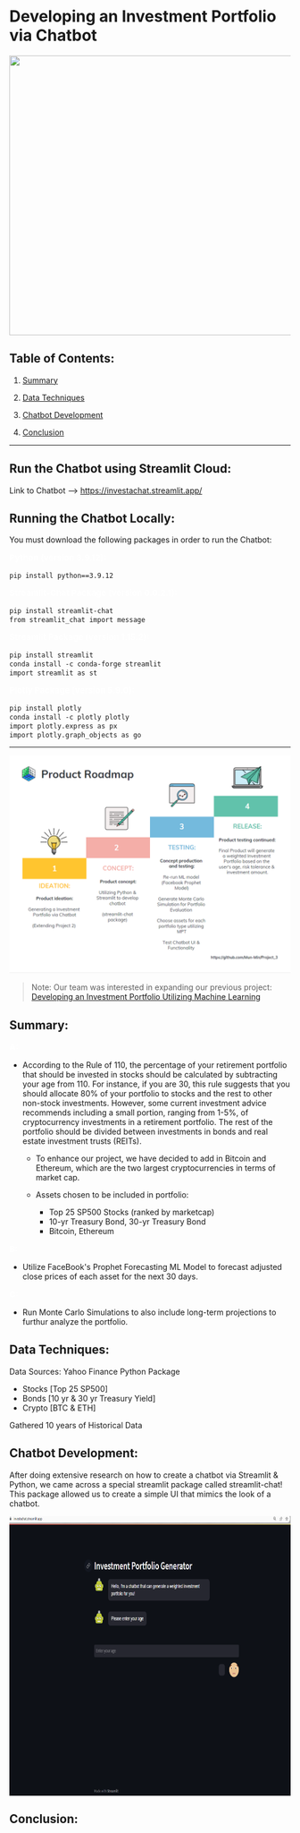 # Developing an Investment Portfolio via Chatbot

<img align="middle" width="850" height="500" src="https://img.freepik.com/free-vector/isometric-chatbot-flowchart-with-smartphones-computers-message-bubbles_1284-55214.jpg?w=1380&t=st=1672885485~exp=1672886085~hmac=3564b76784e0d8b531dadd28cc459a78dfa87f3d220b8b46af532c9ec4f4a0a5">

## Table of Contents:
1. [Summary](#summary)

2. [Data Techniques](#data-techniques)

3. [Chatbot Development](#chatbot-development)
   
4. [Conclusion](#conclusion)

---

## Run the Chatbot using Streamlit Cloud:

Link to Chatbot --> https://investachat.streamlit.app/

## Running the Chatbot Locally:
You must download the following packages in order to run the Chatbot:

<span style="color:white;font-weight:100;font-size:15px">
    <b>Python (version 3.9.12):</b>
</span>

    pip install python==3.9.12

<span style="color:white;font-weight:100;font-size:15px">
    <b>Streamlit-Chat Package (version 0.0.2.1):</b>
</span>

    pip install streamlit-chat
    from streamlit_chat import message

<span style="color:white;font-weight:100;font-size:15px">
    <b>Streamlit Package (version 1.15.2):</b>
</span>

    pip install streamlit
    conda install -c conda-forge streamlit
    import streamlit as st

<span style="color:white;font-weight:100;font-size:15px">
    <b>Plotly Package (version 5.9.0):</b>
</span>

    pip install plotly
    conda install -c plotly plotly
    import plotly.express as px
    import plotly.graph_objects as go

---

<p align="center">
  <img src="./Images/Project_Roadmap.png"/>
</p>

> Note:
> Our team was interested in expanding our previous project:
[Developing an Investment Portfolio Utilizing Machine Learning](https://github.com/Mun-Min/Project_Two)

## Summary:

<span style="color:white;font-weight:100;font-size:15px">
    <b>A:</b>
</span>

* According to the Rule of 110, the percentage of your retirement portfolio that should be invested in stocks should be calculated by subtracting your age from 110. For instance, if you are 30, this rule suggests that you should allocate 80% of your portfolio to stocks and the rest to other non-stock investments. However, some current investment advice recommends including a small portion, ranging from 1-5%, of cryptocurrency investments in a retirement portfolio. The rest of the portfolio should be divided between investments in bonds and real estate investment trusts (REITs).
  
  * To enhance our project, we have decided to add in Bitcoin and Ethereum, which are the two largest cryptocurrencies in terms of market cap.
  * Assets chosen to be included in portfolio:

    * Top 25 SP500 Stocks (ranked by marketcap)
    * 10-yr Treasury Bond, 30-yr Treasury Bond
    * Bitcoin, Ethereum

<span style="color:white;font-weight:100;font-size:15px">
    <b>B:</b>
</span>

* Utilize FaceBook's Prophet Forecasting ML Model to forecast adjusted close prices of each asset for the next 30 days.

<span style="color:white;font-weight:100;font-size:15px">
    <b>C:</b>
</span>

* Run Monte Carlo Simulations to also include long-term projections to furthur analyze the portfolio.

## Data Techniques:

Data Sources: Yahoo Finance Python Package

* Stocks [Top 25 SP500]
* Bonds [10 yr & 30 yr Treasury Yield]
* Crypto [BTC & ETH]

Gathered 10 years of Historical Data

## Chatbot Development:

After doing extensive research on how to create a chatbot via Streamlit & Python, we came across a special streamlit package called streamlit-chat! This package allowed us to create a simple UI that mimics the look of a chatbot.

<img align="middle" width="800" height="500" src="./Images/investachat.png">


## Conclusion:
